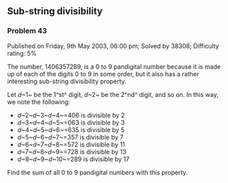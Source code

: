 Sub-string divisibility
-----------------------

### Problem 43

Published on Friday, 9th May 2003, 06:00 pm; Solved by 38308; Difficulty
rating: 5%

The number, 1406357289, is a 0 to 9 pandigital number because it is made
up of each of the digits 0 to 9 in some order, but it also has a rather
interesting sub-string divisibility property.

Let *d*~1~ be the 1^st^ digit, *d*~2~ be the 2^nd^ digit, and so on. In
this way, we note the following:

-   *d*~2~*d*~3~*d*~4~=406 is divisible by 2
-   *d*~3~*d*~4~*d*~5~=063 is divisible by 3
-   *d*~4~*d*~5~*d*~6~=635 is divisible by 5
-   *d*~5~*d*~6~*d*~7~=357 is divisible by 7
-   *d*~6~*d*~7~*d*~8~=572 is divisible by 11
-   *d*~7~*d*~8~*d*~9~=728 is divisible by 13
-   *d*~8~*d*~9~*d*~10~=289 is divisible by 17

Find the sum of all 0 to 9 pandigital numbers with this property.
